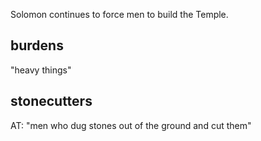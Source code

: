 Solomon continues to force men to build the Temple.

## burdens ##

"heavy things"

## stonecutters ##

AT: "men who dug stones out of the ground and cut them"
